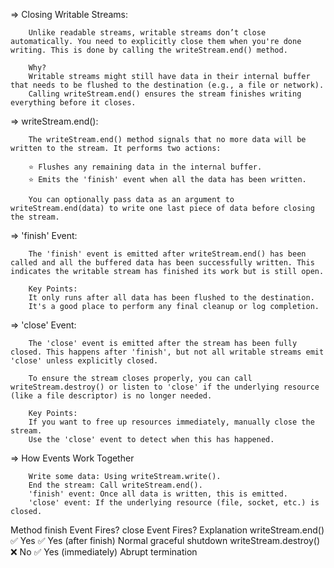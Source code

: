 =>    Closing Writable Streams:

        Unlike readable streams, writable streams don’t close automatically. You need to explicitly close them when you're done writing. This is done by calling the writeStream.end() method.

        Why?
        Writable streams might still have data in their internal buffer that needs to be flushed to the destination (e.g., a file or network).
        Calling writeStream.end() ensures the stream finishes writing everything before it closes.


=>    writeStream.end():

        The writeStream.end() method signals that no more data will be written to the stream. It performs two actions:

        ⭐ Flushes any remaining data in the internal buffer.
        ⭐ Emits the 'finish' event when all the data has been written.

        You can optionally pass data as an argument to writeStream.end(data) to write one last piece of data before closing the stream.


=>   'finish' Event:

        The 'finish' event is emitted after writeStream.end() has been called and all the buffered data has been successfully written. This indicates the writable stream has finished its work but is still open.

        Key Points:
        It only runs after all data has been flushed to the destination.
        It's a good place to perform any final cleanup or log completion.


=>   'close' Event:

        The 'close' event is emitted after the stream has been fully closed. This happens after 'finish', but not all writable streams emit 'close' unless explicitly closed.

        To ensure the stream closes properly, you can call writeStream.destroy() or listen to 'close' if the underlying resource (like a file descriptor) is no longer needed.

        Key Points:
        If you want to free up resources immediately, manually close the stream.
        Use the 'close' event to detect when this has happened.



=>    How Events Work Together
 
        Write some data: Using writeStream.write().
        End the stream: Call writeStream.end().
        'finish' event: Once all data is written, this is emitted.
        'close' event: If the underlying resource (file, socket, etc.) is closed.



Method	                        finish Event Fires?	close Event Fires?	  Explanation
writeStream.end()	        ✅ Yes	               ✅ Yes (after finish)	Normal graceful shutdown
writeStream.destroy()	        ❌ No	               ✅ Yes (immediately)	Abrupt termination
